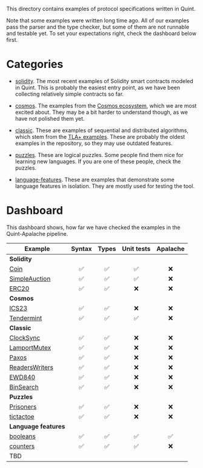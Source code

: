 This directory contains examples of protocol specifications written in Quint.

Note that some examples were written long time ago. All of our examples pass
the parser and the type checker, but some of them are not runnable and testable
yet. To set your expectations right, check the dashboard below first.

# Categories

 - [solidity](./solidity). The most recent examples of Solidity smart contracts
   modeled in Quint. This is probably the easiest entry point, as we have been
   collecting relatively simple contracts so far.

 - [cosmos](./cosmos). The examples from the [Cosmos ecosystem][], which we are
   most excited about. They may be a bit harder to understand though, as we
   have not polished them yet.

 - [classic](./classic). These are examples of sequential and distributed
   algorithms, which stem from the [TLA+ examples][]. These are probably the
   oldest examples in the repository, so they may use outdated features.

 - [puzzles](./puzzles). These are logical puzzles. Some people find them nice
   for learning new languages. If you are one of these people, check the
   puzzles.
 
 - [language-features](./language-features). These are examples that
   demonstrate some language features in isolation. They are mostly used for
   testing the tool.

# Dashboard

This dashboard shows, how far we have checked the examples in the
Quint-Apalache pipeline.

| Example          | Syntax           | Types            | Unit tests       | Apalache    |
| ---------------- |:----------------:|:----------------:|:----------------:|:-----------:|
|                    **Solidity**                                                         |
| [Coin][]         |:white_check_mark:|:white_check_mark:|:white_check_mark:| :x:         |
| [SimpleAuction][]|:white_check_mark:|:white_check_mark:|:white_check_mark:| :x:         |
| [ERC20][]        |:white_check_mark:|:white_check_mark:|:x:               | :x:         |
|                    **Cosmos**                                                           |
| [ICS23][]        |:white_check_mark:|:white_check_mark:|:x:               | :x:         |
| [Tendermint][]   |:white_check_mark:|:white_check_mark:|:white_check_mark:| :x:         |
|                    **Classic**                                                          |
| [ClockSync][]    |:white_check_mark:|:white_check_mark:|:x:               | :x:         |
| [LamportMutex][] |:white_check_mark:|:white_check_mark:|:x:               | :x:         |
| [Paxos][]        |:white_check_mark:|:white_check_mark:|:x:               | :x:         |
| [ReadersWriters][]|:white_check_mark:|:white_check_mark:|:x:              | :x:         |
| [EWD840][]       |:white_check_mark:|:white_check_mark:|:x:               | :x:         |
| [BinSearch][]    |:white_check_mark:|:white_check_mark:|:x:               | :x:         |
|                    **Puzzles**                                                          |
| [Prisoners][]    |:white_check_mark:|:white_check_mark:|:x:               | :x:         |
| [tictactoe][]    |:white_check_mark:|:white_check_mark:|:x:               | :x:         |
|                    **Language features**                                                |
| [booleans][]     |:white_check_mark:|:white_check_mark:|:white_check_mark:|:white_check_mark:|
| [counters][]     |:white_check_mark:|:white_check_mark:|:white_check_mark:| :x:         |
| TBD                                                                                     |


[Cosmos ecosystem]: https://cosmos.network
[TLA+ examples]: https://github.com/tlaplus/Examples/
[Coin]: https://github.com/informalsystems/quint/tree/main/examples/solidity/Coin
[counters]: https://github.com/informalsystems/quint/blob/main/examples/language-features/counters.qnt
[SimpleAuction]: https://github.com/informalsystems/quint/blob/main/examples/solidity/SimpleAuction/SimpleAuctionNonComposable.qnt
[ERC20]: https://github.com/informalsystems/quint/blob/main/examples/solidity/ERC20/erc20.qnt
[ICS23]: https://github.com/informalsystems/quint/blob/main/examples/cosmos/ics23/ics23.qnt
[Tendermint]: https://github.com/informalsystems/quint/blob/main/examples/cosmos/tendermint/TendermintAcc_004.qnt
[ClockSync]: https://github.com/informalsystems/quint/blob/main/examples/classic/distributed/ClockSync/clockSync3.qnt
[LamportMutex]: https://github.com/informalsystems/quint/blob/main/examples/classic/distributed/LamportMutex/LamportMutex.qnt
[Paxos]: https://github.com/informalsystems/quint/blob/main/examples/classic/distributed/Paxos/Paxos.qnt
[ReadersWriters]: https://github.com/informalsystems/quint/blob/main/examples/classic/distributed/ReadersWriters/ReadersWriters.qnt
[EWD840]: https://github.com/informalsystems/quint/blob/main/examples/classic/distributed/ewd840/ewd840.qnt
[BinSearch]: https://github.com/informalsystems/quint/blob/main/examples/classic/sequential/BinSearch/BinSearch.qnt
[Prisoners]: https://github.com/informalsystems/quint/blob/main/examples/puzzles/prisoners/prisoners.qnt
[tictactoe]: https://github.com/informalsystems/quint/blob/main/examples/puzzles/tictactoe/tictactoe.qnt
[booleans]: https://github.com/informalsystems/quint/blob/main/examples/language-features/booleans.qnt
